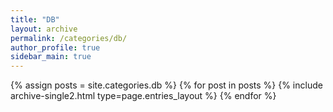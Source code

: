 ```yaml
---
title: "DB"
layout: archive
permalink: /categories/db/
author_profile: true
sidebar_main: true
---
```


{% assign posts = site.categories.db %}
{% for post in posts %} {% include archive-single2.html type=page.entries_layout %} {% endfor %}
